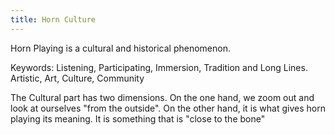 ```yaml
---
title: Horn Culture
---
```


Horn Playing is a cultural and historical phenomenon.

Keywords: Listening, Participating, Immersion, Tradition and Long Lines. Artistic, Art, Culture, Community

The Cultural part has two dimensions. On the one hand, we zoom out and look at ourselves "from the outside". On the other hand, it is what gives horn playing its meaning. It is something that is "close to the bone"
